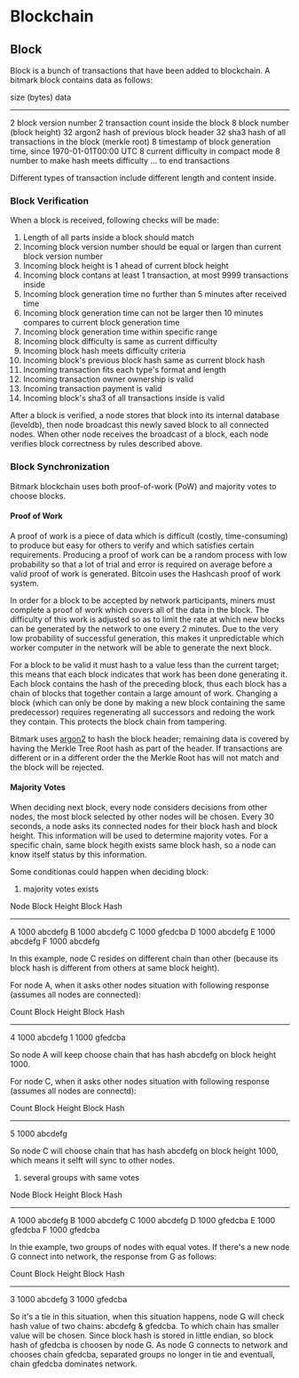 # Blockchain

## Block

Block is a bunch of transactions that have been added to blockchain. A bitmark block contains data as follows:

  size (bytes)    data
 --------------  ----------------------------------------------------------------
   2              block version number
   2              transaction count inside the block
   8              block number (block height)
  32              argon2 hash of previous block header
  32              sha3 hash of all transactions in the block (merkle root)
   8              timestamp of block generation time, since 1970-01-01T00:00 UTC
   8              current difficulty in compact mode
   8              number to make hash meets difficulty
   ... to end     transactions

Different types of transaction include different length and content inside.

### Block Verification

When a block is received, following checks will be made:

1. Length of all parts inside a block should match
1. Incoming block version number should be equal or largen than current block version number
1. Incoming block height is 1 ahead of current block height
1. Incoming block contans at least 1 transaction, at most 9999 transactions inside
1. Incoming block generation time no further than 5 minutes after received time
1. Incoming block generation time can not be larger then 10 minutes compares to current block generation time
1. Incoming block generation time within specific range
1. Incoming block difficulty is same as current difficulty
1. Incoming block hash meets difficulty criteria
1. Incoming block's previous block hash same as current block hash
1. Incoming transaction fits each type's format and length
1. Incoming transaction owner ownership is valid
1. Incoming transaction payment is valid
1. Incoming block's sha3 of all transactions inside is valid

After a block is verified, a node stores that block into its internal
database (leveldb), then node broadcast this newly saved block to all connected
nodes. When other node receives the broadcast of a block, each node
verifies block correctness by rules described above.

### Block Synchronization

Bitmark blockchain uses both proof-of-work (PoW) and majority votes to
choose blocks.

#### Proof of Work

A proof of work is a piece of data which is difficult (costly, time-consuming) to produce but easy for others to verify and which satisfies certain requirements. Producing a proof of work can be a random process with low probability so that a lot of trial and error is required on average before a valid proof of work is generated. Bitcoin uses the Hashcash proof of work system.

In order for a block to be accepted by network participants, miners must complete a proof of work which covers all of the data in the block. The difficulty of this work is adjusted so as to limit the rate at which new blocks can be generated by the network to one every 2 minutes. Due to the very low probability of successful generation, this makes it unpredictable which worker computer in the network will be able to generate the next block.

For a block to be valid it must hash to a value less than the current target; this means that each block indicates that work has been done generating it. Each block contains the hash of the preceding block, thus each block has a chain of blocks that together contain a large amount of work. Changing a block (which can only be done by making a new block containing the same predecessor) requires regenerating all successors and redoing the work they contain. This protects the block chain from tampering.

Bitmark uses [argon2](https://en.wikipedia.org/wiki/Argon2) to hash the block header; remaining data is covered by having the Merkle Tree Root hash as part of the header. If transactions are different or in a different order the the Merkle Root has will not match and the block will be rejected.

#### Majority Votes

When deciding next block, every node considers decisions from other nodes, the most block selected by other nodes will be chosen. Every 30 seconds, a node asks its connected nodes for their block hash and block height. This information will be used to determine majority votes. For a specific chain, same block hegith exists same block hash, so a node can know itself status by this information.

Some conditionas could happen when deciding block:

1. majority votes exists

  Node    Block Height    Block Hash
 ------  --------------  ------------
  A       1000            abcdefg
  B       1000            abcdefg
  C       1000            gfedcba
  D       1000            abcdefg
  E       1000            abcdefg
  F       1000            abcdefg

In this example, node C resides on different chain than other (because
its block hash is different from others at same block height).

For node A, when it asks other nodes situation with following response
(assumes all nodes are connected):

  Count    Block Height    Block Hash
 -------  --------------  ------------
  4        1000            abcdefg
  1        1000            gfedcba

So node A will keep choose chain that has hash abcdefg on block
height 1000.

For node C, when it asks other nodes situation with following response
(assumes all nodes are connectd):

  Count   Block Height   Block Hash
 ------- -------------- ------------
  5       1000           abcdefg

So node C will choose chain that has hash abcdefg on block height
1000, which means it selft will sync to other nodes.

1. several groups with same votes

  Node   Block Height   Block Hash
 ------ -------------- ------------
  A      1000           abcdefg
  B      1000           abcdefg
  C      1000           abcdefg
  D      1000           gfedcba
  E      1000           gfedcba
  F      1000           gfedcba

In thie example, two groups of nodes with equal votes. If there's a
new node G connect into network, the response from G as follows:

  Count   Block Height   Block Hash
 ------- -------------- ------------
  3       1000           abcdefg
  3       1000           gfedcba

So it's a tie in this situation, when this situation happens, node G will
check hash value of two chains: abcdefg & gfedcba. To which chain
has smaller value will be chosen. Since block hash is stored in little
endian, so block hash of gfedcba is choosen by node G. As node G
connects to network and chooses chain gfedcba, separated groups no
longer in tie and eventuall, chain gfedcba dominates network.

